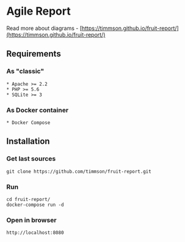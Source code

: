 # Agile Report

Read more about diagrams - [https://timmson.github.io/fruit-report/](https://timmson.github.io/fruit-report/)

## Requirements

### As "classic"
    * Apache >= 2.2
    * PHP >= 5.6
    * SQLite >= 3

### As Docker container
    * Docker Compose

## Installation

### Get last sources
```
git clone https://github.com/timmson/fruit-report.git 
```

### Run
```
cd fruit-report/
docker-compose run -d
```

### Open in browser
```
http://localhost:8080
```